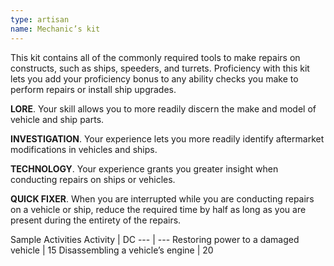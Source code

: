 ```yaml
---
type: artisan
name: Mechanic’s kit
---
```

This kit contains all of the commonly required tools to make repairs on constructs, such as ships, speeders, and turrets. Proficiency with this kit lets you add your proficiency bonus to any ability checks you make to perform repairs or install ship upgrades.

__LORE__. 
Your skill allows you to more readily discern the make and model of vehicle and ship parts.

__INVESTIGATION__. 
Your experience lets you more readily identify aftermarket modifications in vehicles and ships.

__TECHNOLOGY__. 
Your experience grants you greater insight when conducting repairs on ships or vehicles.

__QUICK FIXER__. 
When you are interrupted while you are conducting repairs on a vehicle or ship, reduce the required time by half as long as you are present during the entirety of the repairs.

Sample Activities
Activity | DC
--- | ---
Restoring power to a damaged vehicle | 15
Disassembling a vehicle’s engine | 20
